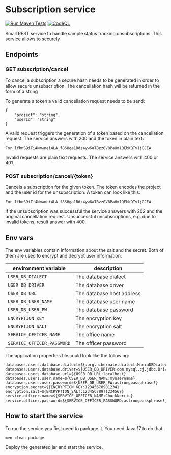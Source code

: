 # Subscription service
[![Run Maven Tests](https://github.com/qbicsoftware/subscription-service/actions/workflows/run_tests.yml/badge.svg?branch=main)](https://github.com/qbicsoftware/subscription-service/actions/workflows/run_tests.yml)
[![CodeQL](https://github.com/qbicsoftware/subscription-service/actions/workflows/codeql-analysis.yml/badge.svg?branch=main)](https://github.com/qbicsoftware/subscription-service/actions/workflows/codeql-analysis.yml)

Small REST service to handle sample status tracking unsubscriptions.
This service allows to securely

## Endpoints

### GET subscription/cancel

To cancel a subscription a secure hash needs to be generated in order to allow secure unsubscription.
The cancellation hash will be returned in the form of a string

To generate a token a valid cancellation request needs to be send:
```
{
    "project": "string",
    "userId": "string"
}
```

A valid request triggers the generation of a token based on the cancellation request.
The service answers with 200 and the token in plain text:

```
For_lfbnS9iTi4Nmwnei4LA_f8SHga1Rdz4yw6aT8zz0V8PaHm1QEbKQTv1jGCEA
```

Invalid requests are plain text requests. The service answers with 400 or 401.

### POST subscription/cancel/{token}
Cancels a subscription for the given token. The token encodes the project and the user id for the unsubscription.
A token can look like this:
```
For_lfbnS9iTi4Nmwnei4LA_f8SHga1Rdz4yw6aT8zz0V8PaHm1QEbKQTv1jGCEA
```
If the unsubscription was successful the service answers with 202 and the original cancellation request.
Unsuccessful unsubscriptions, e.g. due to invalid tokens, result answer with 400.

## Env vars
The env variables contain information about the salt and the secret. Both of them are used to encrypt and decrypt user information.

| environment variable       | description               |
|----------------------------|---------------------------|
| `USER_DB_DIALECT`          | The database dialect      |
| `USER_DB_DRIVER`           | The database driver       |
| `USER_DB_URL`              | The database host address |
| `USER_DB_USER_NAME`        | The database user name    |
| `USER_DB_USER_PW`          | The database password     |
| `ENCRYPTION_KEY`           | The encryption key        |
| `ENCRYPTION_SALT`          | The encryption salt       |
| `SERVICE_OFFICER_NAME`     | The office name           |
| `SERVICE_OFFICER_PASSWORD` | The officer password      |

The application properties file could look like the following:
```
databases.users.database.dialect=${:org.hibernate.dialect.MariaDBDialect}
databases.users.database.driver=${USER_DB_DRIVER:com.mysql.cj.jdbc.Driver}
databases.users.database.url=${USER_DB_URL:localhost}
databases.users.user.name=${USER_DB_USER_NAME:myusername}
databases.users.user.password=${USER_DB_USER_PW:astrongpassphrase!}
encryption.secret=${ENCRYPTION_KEY:12345678901234}
encryption.salt=${ENCRYPTION_SALT:123456789!1234567}
service.officer.name=${SERVICE_OFFICER_NAME:ChuckNorris}
service.officer.password=${SERVICE_OFFICER_PASSWORD:astrongpassphrase!}
```

## How to start the service 
To run the service you first need to package it. You need Java 17 to do that.

```
mvn clean package
```

Deploy the generated jar and start the service.


